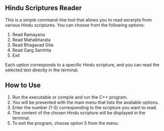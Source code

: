 ## Hindu Scriptures Reader

This is a simple command-line tool that allows you to read excerpts from various Hindu scriptures. You can choose from the following options:

1. Read Ramayana
2. Read Mahabharata
3. Read Bhagavad Gita
4. Read Garg Samhita
5. Exit

Each option corresponds to a specific Hindu scripture, and you can read the selected text directly in the terminal.

## How to Use

1. Run the executable or compile and run the C++ program.
2. You will be presented with the main menu that lists the available options.
3. Enter the number (1-5) corresponding to the scripture you want to read.
4. The content of the chosen Hindu scripture will be displayed in the terminal.
5. To exit the program, choose option 5 from the menu.
